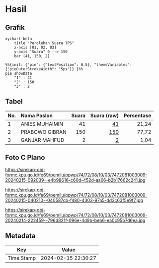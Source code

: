 # Hasil

## Grafik

```mermaid
xychart-beta
    title "Perolehan Suara TPS"
    x-axis [01, 02, 03]
    y-axis "Suara" 0 --> 150
    bar [41, 150, 2]
```

```mermaid
%%{init: {"pie": {"textPosition": 0.5}, "themeVariables": {"pieOuterStrokeWidth": "5px"}} }%%
pie showData
    "1" : 41
    "2" : 150
    "3" : 2
```

## Tabel

| No. | Nama Paslon    | Suara | Suara (raw) | Persentase |
|:--- |:-------------- | -----:| -----------:| ----------:|
| 1   | ANIES MUHAIMIN | 41    | [41][p-1]   | 21,24      |
| 2   | PRABOWO GIBRAN | 150   | [150][p-2]  | 77,72      |
| 3   | GANJAR MAHFUD  | 2     | [2][p-3]    | 1,04       |


[p-1]: https://github.com/gigit-pemilu/pemilu-2024-74-sulawesi-tenggara/blob/main/pilpres/hitung-suara/sub/74-sulawesi-tenggara/sub/72-kota-bau-bau/sub/08-batupoaro/sub/1003-wameo/sub/009-tps/sub/paslon-1.txt
[p-2]: https://github.com/gigit-pemilu/pemilu-2024-74-sulawesi-tenggara/blob/main/pilpres/hitung-suara/sub/74-sulawesi-tenggara/sub/72-kota-bau-bau/sub/08-batupoaro/sub/1003-wameo/sub/009-tps/sub/paslon-2.txt
[p-3]: https://github.com/gigit-pemilu/pemilu-2024-74-sulawesi-tenggara/blob/main/pilpres/hitung-suara/sub/74-sulawesi-tenggara/sub/72-kota-bau-bau/sub/08-batupoaro/sub/1003-wameo/sub/009-tps/sub/paslon-3.txt

## Foto C Plano

https://sirekap-obj-formc.kpu.go.id/fe69/pemilu/ppwp/74/72/08/10/03/7472081003009-20240215-092039--e4b98616-c60d-452d-aa66-b2b17662c241.jpg

https://sirekap-obj-formc.kpu.go.id/fe69/pemilu/ppwp/74/72/08/10/03/7472081003009-20240215-040210--040587cb-f480-4303-97a5-dd3c63f5e9f7.jpg

https://sirekap-obj-formc.kpu.go.id/fe69/pemilu/ppwp/74/72/08/10/03/7472081003009-20240214-222459--796d821f-096e-4d9b-beb6-ea0c95b7d6ea.jpg


## Metadata

| Key        | Value               |
| ---------- | ------------------- |
| Time Stamp | 2024-02-15 22:30:27 |




